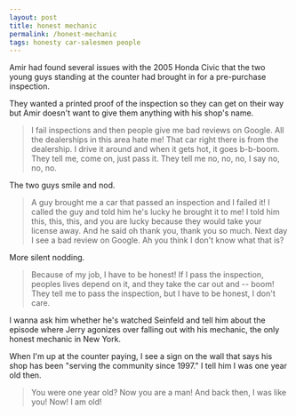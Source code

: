 ```yaml
---
layout: post
title: honest mechanic
permalink: /honest-mechanic
tags: honesty car-salesmen people
---
```


Amir had found several issues with the 2005 Honda Civic that the two young guys standing at the counter had brought in for a pre-purchase inspection.
<!--more-->
They wanted a printed proof of the inspection so they can get on their way but Amir doesn't want to give them anything with his shop's name.

> I fail inspections and then people give me bad reviews on Google. All the dealerships in this area hate me! That car right there is from the dealership. I drive it around and when it gets hot, it goes b-b-boom. They tell me, come on, just pass it. They tell me no, no, no, I say no, no, no.

The two guys smile and nod.

> A guy brought me a car that passed an inspection and I failed it! I called the guy and told him he's lucky he brought it to me! I told him this, this, this, and you are lucky because they would take your license away. And he said oh thank you, thank you so much. Next day I see a bad review on Google. Ah you think I don't know what that is?

More silent nodding.

> Because of my job, I have to be honest! If I pass the inspection, peoples lives depend on it, and they take the car out and -- boom! They tell me to pass the inspection, but I have to be honest, I don't care.

I wanna ask him whether he's watched Seinfeld and tell him about the episode where Jerry agonizes over falling out with his mechanic, the only honest mechanic in New York.

When I'm up at the counter paying, I see a sign on the wall that says his shop has been "serving the community since 1997."
I tell him I was one year old then.

> You were one year old? Now you are a man! And back then, I was like you! Now! I am old!
